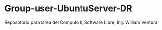 # Group-user-UbuntuServer-DR
Reposotorio para tarea del Computo ll, Software Libre, Ing: William Ventura
